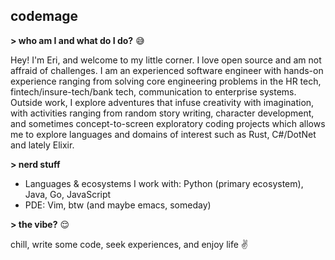 ## codemage

**> who am I and what do I do?** :sweat_smile:

Hey! I'm Eri, and welcome to my little corner. I love open source and am not affraid of challenges. I am an experienced software engineer with hands-on experience ranging from solving core engineering problems in the HR tech, fintech/insure-tech/bank tech, communication to enterprise systems.
Outside work, I explore adventures that infuse creativity with imagination, with activities ranging from random story writing, character development, and sometimes concept-to-screen exploratory coding projects which allows me to explore languages and domains of interest such as Rust, C#/DotNet and lately Elixir.

**> nerd stuff**

- Languages & ecosystems I work with: Python (primary ecosystem), Java, Go, JavaScript
- PDE: Vim, btw (and maybe emacs, someday)

**> the vibe?** :relieved:

chill, write some code, seek experiences, and enjoy life :v:
